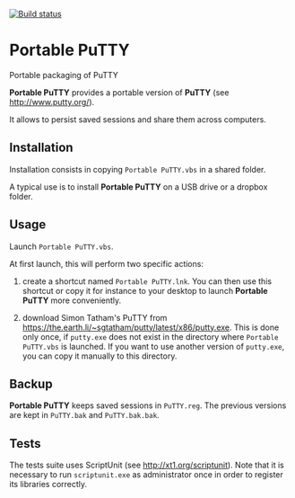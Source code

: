 [![Build status](https://ci.appveyor.com/api/projects/status/k04ikl250e64lwcq?svg=true)](https://ci.appveyor.com/project/bchabrier/portableputty)

# Portable PuTTY
Portable packaging of PuTTY

**Portable PuTTY** provides a portable version of **PuTTY** (see http://www.putty.org/).

It allows to persist saved sessions and share them across computers.

## Installation

Installation consists in copying `Portable PuTTY.vbs` in a shared folder.

A typical use is to install **Portable PuTTY** on a USB drive or a dropbox folder.

## Usage

Launch `Portable PuTTY.vbs`.

At first launch, this will perform two specific actions:

1. create a shortcut named `Portable PuTTY.lnk`. You can then use this shortcut or copy it for instance to your desktop to launch **Portable PuTTY** more conveniently.

2. download Simon Tatham's PuTTY from https://the.earth.li/~sgtatham/putty/latest/x86/putty.exe.
This is done only once, if `putty.exe` does not exist in the directory where `Portable PuTTY.vbs` is launched. If you want to use another version of `putty.exe`, you can copy it manually to this directory.

## Backup

**Portable PuTTY** keeps saved sessions in `PuTTY.reg`. The previous versions are kept in `PuTTY.bak` and `PuTTY.bak.bak`.

## Tests

The tests suite uses ScriptUnit (see http://xt1.org/scriptunit). Note that it is necessary to run `scriptunit.exe` as administrator once in order to register its libraries correctly.

